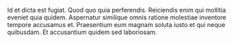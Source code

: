 Id et dicta est fugiat. Quod quo quia perferendis. Reiciendis enim qui mollitia eveniet quia quidem. Aspernatur similique omnis ratione molestiae inventore tempore accusamus et. Praesentium eum magnam soluta iusto et qui neque quibusdam. Et accusantium quidem sed laboriosam.